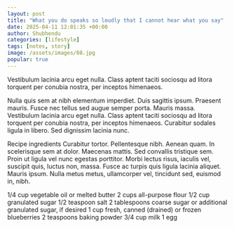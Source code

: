 ```yaml
---
layout: post
title: "What you do speaks so loudly that I cannot hear what you say"
date: 2025-04-11 12:01:35 +00:00
author: Shubhendu
categories: [lifestyle]
tags: [notes, story]
image: /assets/images/08.jpg
popular: true
---
```

Vestibulum lacinia arcu eget nulla. Class aptent taciti sociosqu ad litora torquent per conubia nostra, per inceptos himenaeos.

Nulla quis sem at nibh elementum imperdiet. Duis sagittis ipsum. Praesent mauris. Fusce nec tellus sed augue semper porta. Mauris massa. Vestibulum lacinia arcu eget nulla. Class aptent taciti sociosqu ad litora torquent per conubia nostra, per inceptos himenaeos. Curabitur sodales ligula in libero. Sed dignissim lacinia nunc.

Recipe ingredients
Curabitur tortor. Pellentesque nibh. Aenean quam. In scelerisque sem at dolor. Maecenas mattis. Sed convallis tristique sem. Proin ut ligula vel nunc egestas porttitor. Morbi lectus risus, iaculis vel, suscipit quis, luctus non, massa. Fusce ac turpis quis ligula lacinia aliquet. Mauris ipsum. Nulla metus metus, ullamcorper vel, tincidunt sed, euismod in, nibh.

1/4 cup vegetable oil or melted butter
2 cups all-purpose flour
1/2 cup granulated sugar
1/2 teaspoon salt
2 tablespoons coarse sugar or additional granulated sugar, if desired
1 cup fresh, canned (drained) or frozen blueberries
2 teaspoons baking powder
3/4 cup milk
1 egg